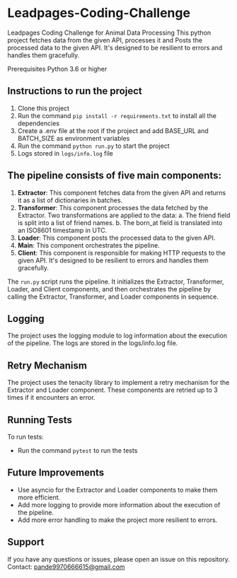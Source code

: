 # Leadpages-Coding-Challenge
Leadpages Coding Challenge for Animal Data Processing
This python project fetches data from the given API, processes it and Posts the processed data to the given API. It's designed to be resilient to errors and handles them gracefully.

Prerequisites
Python 3.6 or higher

## Instructions to run the project
1. Clone this project
2. Run the command `pip install -r requirements.txt` to install all the dependencies
3. Create a .env file at the root if the project and add BASE_URL and BATCH_SIZE as environment variables
4. Run the command `python run.py` to start the project
5. Logs stored in `logs/info.log` file


## The pipeline consists of five main components:
1. **Extractor**: This component fetches data from the given API and returns it as a list of dictionaries in batches.
2. **Transformer**: This component processes the data fetched by the Extractor. Two transformations are applied to the data:
    a. The friend field is split into a list of friend names.
    b. The born_at field is translated into an ISO8601 timestamp in UTC.
3. **Loader**: This component posts the processed data to the given API.
4. **Main**: This component orchestrates the pipeline.
5. **Client**: This component is responsible for making HTTP requests to the given API. It's designed to be resilient to errors and handles them gracefully.

The `run.py` script runs the pipeline. It initializes the Extractor, Transformer, Loader, and Client components, and then orchestrates the pipeline by calling the Extractor, Transformer, and Loader components in sequence.

## Logging
The project uses the logging module to log information about the execution of the pipeline. The logs are stored in the logs/info.log file.

## Retry Mechanism
The project uses the tenacity library to implement a retry mechanism for the Extractor and Loader component. These components are retried up to 3 times if it encounters an error.

## Running Tests
To run tests:
- Run the command `pytest` to run the tests

## Future Improvements
- Use asyncio for the Extractor and Loader components to make them more efficient.
- Add more logging to provide more information about the execution of the pipeline.
- Add more error handling to make the project more resilient to errors.

## Support
If you have any questions or issues, please open an issue on this repository. Contact: pande9970666615@gmail.com